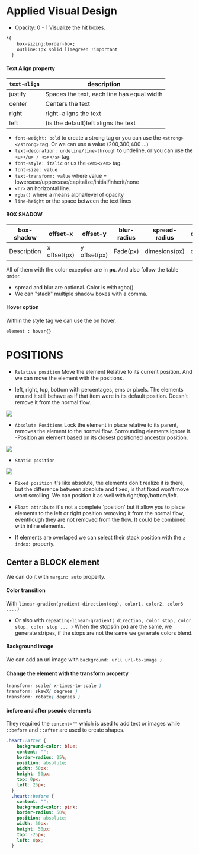 # Applied Visual Design

- Opacity: 0 - 1
Visualize the hit boxes.
```html
*{
    box-sizing:border-box;
    outline:1px solid limegreen !important
  }
```

#### Text Align property

|`text-align`| description|
|---|---|
|justify|Spaces the text, each line has equal width|
|center|Centers the text|
|right|right-aligns the text|
|left|(is the default)left aligns the text|

- `font-weight: bold` to create a strong tag or you can use the `<strong></strong>` tag. Or we can use a value (200,300,400 ...)
- `text-decoration: undeline/line-through` to undeline, or you can use the `<u></u> / <s></s>` tag.
- `font-style: italic` or us the `<em></em>` tag.
- `font-size: value`
- `text-transform: value` where value = lowercase/uppercase/capitalize/initial/inherit/none
- `<hr>` an horizontal line.
- `rgba()` where a means  alpha/level of opacity
- `line-height` or the space between the text lines

#### BOX SHADOW

|box-shadow|offset-x|offset-y|blur-radius|spread-radius|color|
|---|---|---|---|---|---| 
|Description|x offset(px)|y offset(px)|Fade(px)|dimesions(px)|color|

All of them with the color exception are in **px**.
 And also follow the table order.
- spread and blur are optional. Color is with rgba()
- We can "stack" multiple shadow boxes with a comma. 

#### Hover option
Within the style tag we can use the on hover.
```html 
element : hover{}
```

# POSITIONS
- `Relative position`
Move the element Relative to its current position. And we can move the element with the positions.
 * left, right, top, bottom with percentages, ems or pixels.
The elements around it still behave as if that item were in its default position. Doesn't remove it from the normal flow.

<img src="https://miro.medium.com/max/910/1*3N2ousp3yth9ovHA8TpDZw.png">

- `Absolute Positions`
Lock the element in place relative to its parent, removes the element to the normal flow. Sorrounding elements ignore it.
 -Position an element based on its closest positioned ancestor position.

<img src="https://miro.medium.com/max/686/1*XDqGjAEa_sNL1OlPQhEb7A.png">

- `Static position`

<img src="https://miro.medium.com/max/858/1*iVt-tUfGKHZyEkspuu7LlQ.png">

- `Fixed position` it's like absolute, the elements don't realize it is there, but the difference between absolute and fixed, is that fixed won't move wont scrolling. We can position it as well with right/top/bottom/left.

- `Float attribute` it's not a complete 'position' but it allow you to place elements to the left or right position removing it from the normal flow, eventhough they are not removed from the flow. It could be combined with inline elements.

* If elements are overlaped we can select their stack position with the `z-index:` property.

## Center a BLOCK element

We can do it with `margin: auto` property.

#### Color transition

With `linear-gradien(gradient-direction(deg), color1, color2, color3 ....)`
- Or also with `repeating-linear-gradient( direction, color stop, color stop, color stop ... )`
When the stops(in px) are the same, we generate stripes, if the stops are not the same we generate colors blend.

#### Background image
We can add an url image with `background: url( url-to-image )`

#### Change the element with the transform property
```css
transform: scale( x-times-to-scale )
transform: skewX( degrees )
transform: rotate( degrees )
```
#### before and after pseudo elements
They required the `content=""` which is used to add text or images while `::before` and `::after` are used to create shapes.
```css
.heart::after {
    background-color: blue;
    content: "";
    border-radius: 25%;
    position: absolute;
    width: 50px;
    height: 50px;
    top: 0px;
    left: 25px;
  }
  .heart::before {
    content: "";
    background-color: pink;
    border-radius: 50%;
    position: absolute;
    width: 50px;
    height: 50px;
    top: -25px;
    left: 0px;
  }
```
